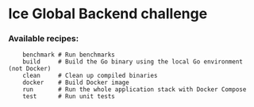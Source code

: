# Ice Global Backend challenge

### Available recipes:
```shell
    benchmark # Run benchmarks
    build     # Build the Go binary using the local Go environment (not Docker)
    clean     # Clean up compiled binaries
    docker    # Build Docker image
    run       # Run the whole application stack with Docker Compose
    test      # Run unit tests
```